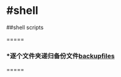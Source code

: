 #shell
=====

##shell  scripts

=====
### *逐个文件夹递归备份文件[backupfiles](https://github.com/segdump/shell/blob/master/backupfiles.sh)
=====
